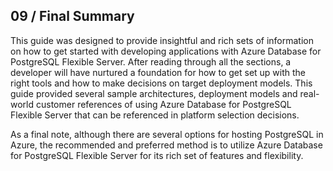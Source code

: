 ## 09 / Final Summary

This guide was designed to provide insightful and rich sets of information on how to get started with developing applications with Azure Database for PostgreSQL Flexible Server.  After reading through all the sections, a developer will have nurtured a foundation for how to get set up with the right tools and how to make decisions on target deployment models.  This guide provided several sample architectures, deployment models and real-world customer references of using Azure Database for PostgreSQL Flexible Server that can be referenced in platform selection decisions.

As a final note, although there are several options for hosting PostgreSQL in Azure, the recommended and preferred method is to utilize Azure Database for PostgreSQL Flexible Server for its rich set of features and flexibility.
